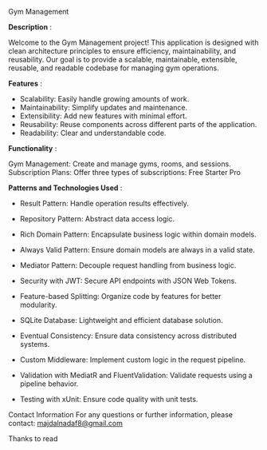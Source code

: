 Gym Management

**Description** : 

Welcome to the Gym Management project! This application is designed with clean architecture principles to ensure efficiency, maintainability, and reusability.
Our goal is to provide a scalable, maintainable, extensible, reusable, and readable codebase for managing gym operations.



**Features** :

 - Scalability: Easily handle growing amounts of work.
 - Maintainability: Simplify updates and maintenance.
 - Extensibility: Add new features with minimal effort.
 - Reusability: Reuse components across different parts of the application.
 - Readability: Clear and understandable code.

**Functionality** :

Gym Management: Create and manage gyms, rooms, and sessions.
Subscription Plans: Offer three types of subscriptions:
Free
Starter
Pro

**Patterns and Technologies Used** : 

 - Result Pattern: Handle operation results effectively.

 - Repository Pattern: Abstract data access logic.

 - Rich Domain Pattern: Encapsulate business logic within domain models.

 - Always Valid Pattern: Ensure domain models are always in a valid state.

 - Mediator Pattern: Decouple request handling from business logic.

 - Security with JWT: Secure API endpoints with JSON Web Tokens.

 - Feature-based Splitting: Organize code by features for better modularity.

 - SQLite Database: Lightweight and efficient database solution.

 - Eventual Consistency: Ensure data consistency across distributed systems.

 - Custom Middleware: Implement custom logic in the request pipeline.

 - Validation with MediatR and FluentValidation: Validate requests using a pipeline behavior.

 - Testing with xUnit: Ensure code quality with unit tests.


Contact Information
For any questions or further information, please contact: majdalnadaf8@gmail.com

Thanks to read
